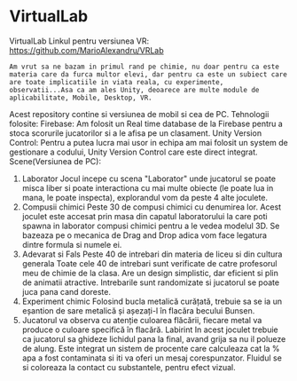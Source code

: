 # VirtualLab
VirtualLab
Linkul pentru versiunea VR: https://github.com/MarioAlexandru/VRLab

    Am vrut sa ne bazam in primul rand pe chimie, nu doar pentru ca este materia care da furca multor elevi, dar pentru ca este un subiect care are toate implicatiile in viata reala, cu experimente, observatii...Asa ca am ales Unity, deoarece are multe module de aplicabilitate, Mobile, Desktop, VR.
Acest repository contine si versiunea de mobil si cea de PC.
    Tehnologii folosite:
Firebase:
Am folosit un Real time database de la Firebase pentru a stoca scorurile jucatorilor si a le afisa pe un clasament.
Unity Version Control:
Pentru a putea lucra mai usor in echipa am mai folosit un system de gestionare a codului, Unity Version Control care este direct integrat.
	Scene(Versiunea de PC):
1.  Laborator
Jocul incepe cu scena "Laborator" unde jucatorul se poate misca liber si poate interactiona cu mai multe obiecte (le poate lua in mana, le poate inspecta), explorandul vom da peste 4 alte joculete.
2.  Compusii chimici
Peste 30 de compusi chimici cu denumirea lor.
Acest joculet este accesat prin masa din capatul laboratorului la care poti spawna in laborator compusi chimici pentru a le vedea modelul 3D. Se bazeaza pe o mecanica de Drag and Drop adica vom face legatura dintre formula si numele ei.
3.  Adevarat si Fals
Peste 40 de intrebari din materia de liceu si din cultura generala
Toate cele 40 de intrebari sunt verificate de catre profesorul meu de chimie de la clasa. Are un design simplistic, dar eficient si plin de animatii atractive. Intrebarile sunt randomizate si jucatorul se poate juca pana cand doreste.
4.  Experiment chimic
     Folosind bucla metalică curățată, trebuie sa se ia un eșantion de sare metalică și așezați-l în flacăra becului Bunsen.
5.  Jucatorul va observa cu atenție culoarea flăcării, fiecare metal va produce o culoare specifică în flacără. 
Labirint
In acest joculet trebuie ca jucatorul sa ghideze lichidul pana la final, avand grija sa nu il polueze de alung. Este integrat un sistem de procente care calculeaza cat la % apa a fost contaminata si iti va oferi un mesaj corespunzator. Fluidul se si coloreaza la contact cu substantele, pentru efect vizual.


